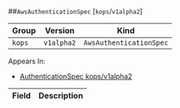 ##`AwsAuthenticationSpec` [`kops`/`v1alpha2`]

Group        | Version     | Kind
------------ | ---------- | -----------
`kops` | `v1alpha2` | `AwsAuthenticationSpec`





<aside class="notice">
Appears In:

<ul> 
<li><a href="#authenticationspec-v1alpha2-kops">AuthenticationSpec kops/v1alpha2</a></li>
</ul></aside>

Field        | Description
------------ | -----------

